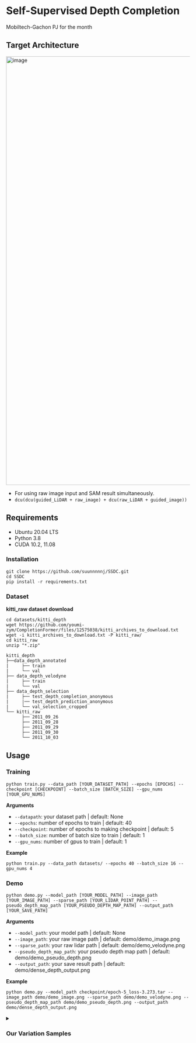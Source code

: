 # Self-Supervised Depth Completion
Mobiltech-Gachon PJ for the month


## Target Architecture
<img width="1173" alt="image" src="https://github.com/user-attachments/assets/74fd3a33-5b4e-4949-be80-1177079d8825">

- For using raw image input and SAM result simultaneously.
- `dcu(dcu(guided_LiDAR + raw_image) + dcu(raw_LiDAR + guided_image)) `

## Requirements
- Ubuntu 20.04 LTS
- Python 3.8
- CUDA 10.2, 11.08

### Installation
```
git clone https://github.com/suunnnnnj/SSDC.git
cd SSDC
pip install -r requirements.txt
```

### Dataset
**kitti_raw dataset download**
```
cd datasets/kitti_depth
wget https://github.com/youmi-zym/CompletionFormer/files/12575038/kitti_archives_to_download.txt
wget -i kitti_archives_to_download.txt -P kitti_raw/
cd kitti_raw
unzip "*.zip"
```

```
kitti_depth
├──data_depth_annotated
|     ├── train
|     └── val
├── data_depth_velodyne
|     ├── train
|     └── val
├── data_depth_selection
|     ├── test_depth_completion_anonymous
|     |── test_depth_prediction_anonymous
|     └── val_selection_cropped
└── kitti_raw
      ├── 2011_09_26
      ├── 2011_09_28
      ├── 2011_09_29
      ├── 2011_09_30
      └── 2011_10_03
```  


## Usage

### Training
```
python train.py --data_path [YOUR_DATASET_PATH] --epochs [EPOCHS] --checkpoint [CHECKPOINT] --batch_size [BATCH_SIZE] --gpu_nums [YOUR_GPU_NUMS]
```
**Arguments**
- `--datapath`: your dataset path | default: None
- `--epochs`: number of epochs to train | default: 40
- `--checkpoint`: number of epochs to making checkpoint | default: 5
- `--batch_size`: number of batch size to train | default: 1
- `--gpu_nums`: number of gpus to train | default: 1

**Example**
```
python train.py --data_path datasets/ --epochs 40 --batch_size 16 --gpu_nums 4
```

### Demo
```
python demo.py --model_path [YOUR_MODEL_PATH] --image_path [YOUR_IMAGE_PATH] --sparse_path [YOUR_LIDAR_POINT_PATH] --pseudo_depth_map_path [YOUR_PSEUDO_DEPTH_MAP_PATH] --output_path [YOUR_SAVE_PATH]
```
**Arguments**
- `--model_path`: your model path | default: None
- `--image_path`: your raw image path | default: demo/demo_image.png
- `--sparse_path`: your raw lidar path | default: demo/demo_velodyne.png
- `--pseudo_depth_map_path`: your pseudo depth map path | default: demo/demo_pseudo_depth.png
- `--output_path`: your save result path | default: demo/dense_depth_output.png

**Example**
```
python demo.py --model_path checkpoint/epoch-5_loss-3.273.tar --image_path demo/demo_image.png --sparse_path demo/demo_velodyne.png --pseudo_depth_map_path demo/demo_pseudo_depth.png --output_path demo/dense_depth_output.png
```

<details>
  <summary><h3>Our Variation Samples</h3></summary>
      
## Basic DenseLiDAR Architecture
<img width="1303" alt="image" src="https://github.com/user-attachments/assets/4401a6aa-e52c-4239-bf95-16cd1e204443">

### 1. Add SAM from Basic DenseLiDAR
<img width="1294" alt="image" src="https://github.com/user-attachments/assets/7363b40e-925b-419e-b7f6-a303e3b229f9">


### 2. SAM + Depth Anything V2
- Add SAM for image guidance and Depth Anything V2 for self-supervised Learning
<img width="1139" alt="image" src="https://github.com/user-attachments/assets/e592d467-fe25-495d-8325-01cd20356708">

### 3. Raw LiDAR + SAM + Depth Anything V2
- Remove IP_Basic and rectify_depth
- Add SAM for image guidance and Depth Anything V2 for self-supervised Learning
<img width="622" alt="image" src="https://github.com/user-attachments/assets/6a6effb8-652c-4e60-b077-1d0a0ecb3374">

### 4. Simple version using Depth Anything V2 without SAM
<img width="1076" alt="image" src="https://github.com/user-attachments/assets/6368c662-5c2d-43ef-9cbd-e72a10833bc4">

### 5. Using DeepLiDAR
<img width="1078" alt="image" src="https://github.com/user-attachments/assets/39ae55a2-4c6d-48ff-836a-da804f8cd78d">


</details>
